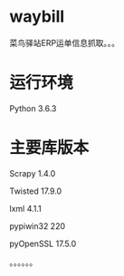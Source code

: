 # waybill
菜鸟驿站ERP运单信息抓取。。。

# 运行环境
Python 3.6.3

# 主要库版本
Scrapy 1.4.0

Twisted 17.9.0

lxml 4.1.1

pypiwin32 220

pyOpenSSL 17.5.0

。。。。。。

